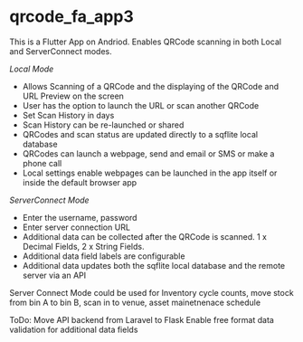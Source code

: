 # qrcode_fa_app3

This is a Flutter App on Andriod. Enables QRCode scanning in both Local and ServerConnect modes. 

*Local Mode*

- Allows Scanning of a QRCode and the displaying of the QRCode and URL Preview on the screen
- User has the option to launch the URL or scan another QRCode
- Set Scan History in days 
- Scan History can be re-launched or shared
- QRCodes and scan status are updated directly to a sqflite local database
- QRCodes can launch a webpage, send and email or SMS or make a phone call
- Local settings enable webpages can be launched in the app itself or inside the default browser app 

*ServerConnect Mode*

- Enter the username, password 
- Enter server connection URL
- Additional data can be collected after the QRCode is scanned. 1 x Decimal Fields, 2 x String Fields. 
- Additional data field labels are configurable
- Additional data updates both the sqflite local database and the remote server via an API


Server Connect Mode could be used for Inventory cycle counts, move stock from bin A to bin B, scan in to venue, asset mainetnenace schedule


ToDo: Move API backend from Laravel to Flask
      Enable free format data validation for additional data fields
